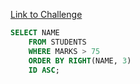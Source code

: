 [Link to Challenge](https://www.hackerrank.com/challenges/more-than-75-marks/)

```sql
SELECT NAME
    FROM STUDENTS
    WHERE MARKS > 75
    ORDER BY RIGHT(NAME, 3)
    ID ASC;
```

